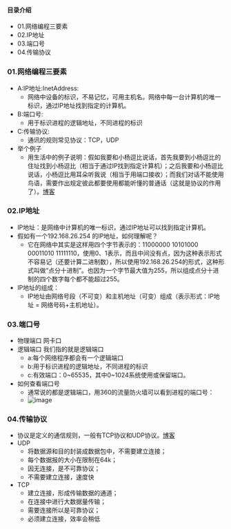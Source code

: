#### 目录介绍
- 01.网络编程三要素
- 02.IP地址
- 03.端口号
- 04.传输协议




### 01.网络编程三要素
- A:IP地址:InetAddress:   
    - 网络中设备的标识，不易记忆，可用主机名。网络中每一台计算机的唯一标识，通过IP地址找到指定的计算机。
- B:端口号:    
    - 用于标识进程的逻辑地址，不同进程的标识
- C:传输协议:    
    - 通讯的规则常见协议：TCP，UDP
- 举个例子
    - 用生活中的例子说明：假如我要和小杨逗比说话，首先我要到小杨逗比的住址找到小杨逗比（相当于通过IP找到指定计算机）；之后我要和小杨逗比说话，小杨逗比用耳朵听我说（相当于用端口接收）；而我们对话不能使用鸟语，需要作出规定彼此都要使用都能听懂的普通话（这就是协议的作用了）。[博客](https://github.com/yangchong211/YCBlogs)


### 02.IP地址
- IP地址：是网络中计算机的唯一标识，通过IP地址可以找到指定计算机。
- 假如有一个192.168.26.254 的IP地址，如何理解呢？
    - 它在网络中其实是这样用四个字节表示的：11000000 10101000 00011010 11111110，使用0、1表示，而且中间没有点，因为这种表示形式不容易记（还要计算二进制数），所以使用192.168.26.254的形式，这种形式叫做“点分十进制”。也因为一个字节最大值为255，所以组成点分十进制的四个数字每个都不能超过255。
- IP地址的组成：
    - IP地址由网络号段（不可变）和主机地址（可变）组成（表示形式：IP地址 = 网络号码+主机地址）。





### 03.端口号
- 物理端口 网卡口
- 逻辑端口 我们指的就是逻辑端口
    - a:每个网络程序都会有一个逻辑端口
    - b:用于标识进程的逻辑地址，不同进程的标识
    - c:有效端口：0~65535，其中0~1024系统使用或保留端口。
- 如何查看端口号
    - 通常说的都是逻辑端口，用360的流量防火墙可以看到进程的端口号：
    - ![image](https://upload-images.jianshu.io/upload_images/4432347-435e52b43d0ac1ee.png?imageMogr2/auto-orient/strip%7CimageView2/2/w/1240)




### 04.传输协议
- 协议是定义的通信规则，一般有TCP协议和UDP协议。[博客](https://github.com/yangchong211/YCBlogs)
- UDP
    - 将数据源和目的封装成数据包中，不需要建立连接；
    - 每个数据报的大小在限制在64k；
    - 因无连接，是不可靠协议；
    - 不需要建立连接，速度快
- TCP
    - 建立连接，形成传输数据的通道；
    - 在连接中进行大数据量传输；
    - 需要连接所以是可靠协议；
    - 必须建立连接，效率会稍低


